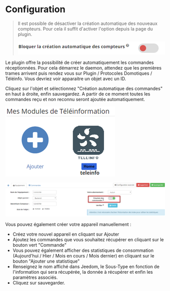 Configuration
===
>Il est possible de désactiver la création automatique des nouveaux compteurs. Pour cela il suffit d'activer l'option depuis la page du plugin. 
>
>![teleinfo51](../images/teleinformation_blocage.png)


Le plugin offre la possibilité de créer automatiquement les commandes réceptionnées. Pour cela démarrez le daemon, attendez que les premières trames arrivent puis rendez vous sur Plugin / Protocoles Domotiques / Téléinfo.
Vous devriez voir apparaitre un objet avec un ID.

Cliquez sur l'objet et sélectionnez "Création automatique des commandes" en haut à droite, enfin sauvegardez. A partir de ce moment toutes les commandes reçu et non reconnu seront ajoutée automatiquement.

![teleinfo52](../images/teleinformation_objet.png)

![teleinfo52](../images/teleinformation_commandes_auto.png)

Vous pouvez également créer votre appareil manuellement :
-   Créez votre nouvel appareil en cliquant sur Ajouter
-   Ajoutez les commandes que vous souhaitez récupérer en cliquant sur le bouton vert "Commande"
-   Vous pouvez également afficher des statistiques de consommation (Aujourd'hui / Hier / Mois en cours / Mois dernier) en cliquant sur le bouton "Ajouter une statistique"
-   Renseignez le nom affiché dans Jeedom, le Sous-Type en fonction de l'information qui sera récupérée, la donnée à récupérer et enfin les paramètres associés.
-   Cliquez sur sauvegarder.
